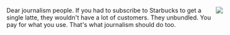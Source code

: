 <img src="http://scripting.com/images/2019/01/13/starbucks.png" border="0" align="right">Dear journalism people. If you had to subscribe to Starbucks to get a single latte, they wouldn't have a lot of customers. They unbundled. You pay for what you use. That's what journalism should do too.
